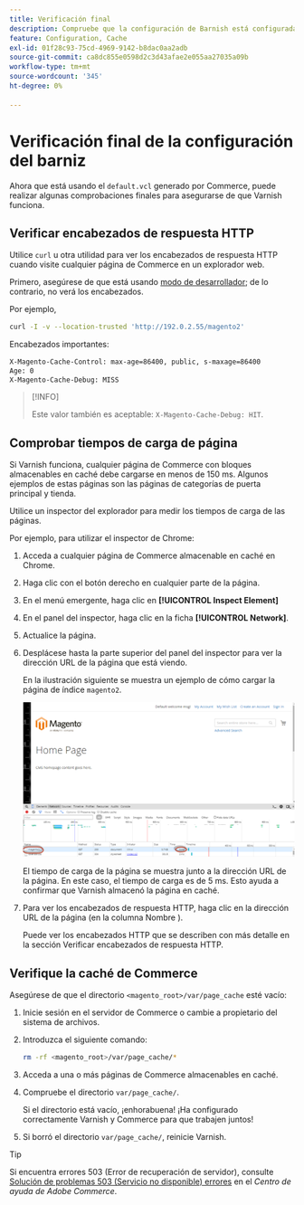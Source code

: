 ```yaml
---
title: Verificación final
description: Compruebe que la configuración de Barnish está configurada correctamente para funcionar con la aplicación de Adobe Commerce.
feature: Configuration, Cache
exl-id: 01f28c93-75cd-4969-9142-b8dac0aa2adb
source-git-commit: ca8dc855e0598d2c3d43afae2e055aa27035a09b
workflow-type: tm+mt
source-wordcount: '345'
ht-degree: 0%

---
```


# Verificación final de la configuración del barniz

Ahora que está usando el `default.vcl` generado por Commerce, puede realizar algunas comprobaciones finales para asegurarse de que Varnish funciona.

## Verificar encabezados de respuesta HTTP

Utilice `curl` u otra utilidad para ver los encabezados de respuesta HTTP cuando visite cualquier página de Commerce en un explorador web.

Primero, asegúrese de que está usando [modo de desarrollador](../cli/set-mode.md#change-to-developer-mode); de lo contrario, no verá los encabezados.

Por ejemplo,

```bash
curl -I -v --location-trusted 'http://192.0.2.55/magento2'
```

Encabezados importantes:

```
X-Magento-Cache-Control: max-age=86400, public, s-maxage=86400
Age: 0
X-Magento-Cache-Debug: MISS
```

>[!INFO]
>
>Este valor también es aceptable: `X-Magento-Cache-Debug: HIT`.

## Comprobar tiempos de carga de página

Si Varnish funciona, cualquier página de Commerce con bloques almacenables en caché debe cargarse en menos de 150 ms. Algunos ejemplos de estas páginas son las páginas de categorías de puerta principal y tienda.

Utilice un inspector del explorador para medir los tiempos de carga de las páginas.

Por ejemplo, para utilizar el inspector de Chrome:

1. Acceda a cualquier página de Commerce almacenable en caché en Chrome.
1. Haga clic con el botón derecho en cualquier parte de la página.
1. En el menú emergente, haga clic en **[!UICONTROL Inspect Element]**
1. En el panel del inspector, haga clic en la ficha **[!UICONTROL Network]**.
1. Actualice la página.
1. Desplácese hasta la parte superior del panel del inspector para ver la dirección URL de la página que está viendo.

   En la ilustración siguiente se muestra un ejemplo de cómo cargar la página de índice `magento2`.

   ![Haga clic en la página que está viendo](../../assets/configuration/varnish-inspector.png)

   El tiempo de carga de la página se muestra junto a la dirección URL de la página. En este caso, el tiempo de carga es de 5 ms. Esto ayuda a confirmar que Varnish almacenó la página en caché.

1. Para ver los encabezados de respuesta HTTP, haga clic en la dirección URL de la página (en la columna Nombre ).

   Puede ver los encabezados HTTP que se describen con más detalle en la sección Verificar encabezados de respuesta HTTP.

## Verifique la caché de Commerce

Asegúrese de que el directorio `<magento_root>/var/page_cache` esté vacío:

1. Inicie sesión en el servidor de Commerce o cambie a propietario del sistema de archivos.
1. Introduzca el siguiente comando:

   ```bash
   rm -rf <magento_root>/var/page_cache/*
   ```

1. Acceda a una o más páginas de Commerce almacenables en caché.
1. Compruebe el directorio `var/page_cache/`.

   Si el directorio está vacío, ¡enhorabuena! ¡Ha configurado correctamente Varnish y Commerce para que trabajen juntos!

1. Si borró el directorio `var/page_cache/`, reinicie Varnish.

>[!TIP]
>
>Si encuentra errores 503 (Error de recuperación de servidor), consulte [Solución de problemas 503 (Servicio no disponible) errores](https://experienceleague.adobe.com/docs/commerce-knowledge-base/kb/troubleshooting/miscellaneous/troubleshooting-503-errors.html) en el _Centro de ayuda de Adobe Commerce_.
